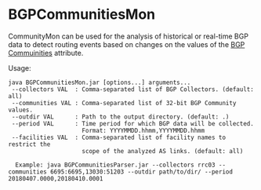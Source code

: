 # BGPCommunitiesMon

CommunityMon can be used for the analysis of historical or real-time BGP data to
detect routing events based on changes on the values of the [BGP Commuinities](ftp://ftp.rfc-editor.org/in-notes/rfc1997.txt)
attribute. 

Usage:

```
java BGPCommunitiesMon.jar [options...] arguments...
 --collectors VAL  : Comma-separated list of BGP Collectors. (default: all)
 --communities VAL : Comma-separated list of 32-bit BGP Community values.
 --outdir VAL      : Path to the output directory. (default: .)
 --period VAL      : Time period for which BGP data will be collected.
                     Format: YYYYMMDD.hhmm,YYYYMMDD.hhmm
 --facilities VAL  : Comma-separated list of facility names to restrict the
                     scope of the analyzed AS links. (default: all)

  Example: java BGPCommunitiesParser.jar --collectors rrc03 --communities 6695:6695,13030:51203 --outdir path/to/dir/ --period 20180407.0000,20180410.0001
```
